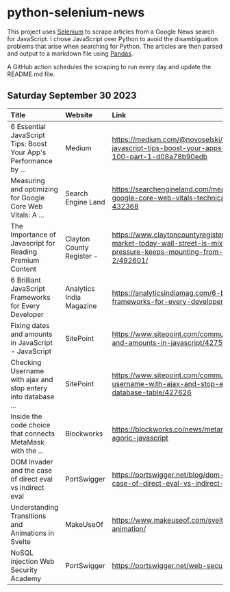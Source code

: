 # python-selenium-news

This project uses [Selenium](https://www.seleniumhq.org/) to scrape articles from a Google News search for JavaScript.
I chose JavaScript over Python to avoid the disambiguation problems that arise when searching for Python.
The articles are then parsed and output to a markdown file using [Pandas](https://pandas.pydata.org/).

A GitHub action schedules the scraping to run every day and update the README.md file.

## Saturday September 30 2023


| Title                                                            | Website                   | Link                                                                                                                                              |
|:-----------------------------------------------------------------|:--------------------------|:--------------------------------------------------------------------------------------------------------------------------------------------------|
| 6 Essential JavaScript Tips: Boost Your App's Performance by ... | Medium                    | https://medium.com/@novoselski/6-essential-javascript-tips-boost-your-apps-performance-by-100-part-1-d08a78b90edb                                 |
| Measuring and optimizing for Google Core Web Vitals: A ...       | Search Engine Land        | https://searchengineland.com/measuring-optimizing-google-core-web-vitals-technical-seo-guide-432368                                               |
| The Importance of Javascript for Reading Premium Content         | Clayton County Register - | https://www.claytoncountyregister.com/news2/stock-market-today-wall-street-is-mixed-as-the-pressure-keeps-mounting-from-the-bond-market-2/492601/ |
| 6 Brilliant JavaScript Frameworks for Every Developer            | Analytics India Magazine  | https://analyticsindiamag.com/6-brilliant-javascript-frameworks-for-every-developer/                                                              |
| Fixing dates and amounts in JavaScript - JavaScript              | SitePoint                 | https://www.sitepoint.com/community/t/fixing-dates-and-amounts-in-javascript/427527                                                               |
| Checking Username with ajax and stop entery into database ...    | SitePoint                 | https://www.sitepoint.com/community/t/checking-username-with-ajax-and-stop-entery-into-database-table/427626                                      |
| Inside the code choice that connects MetaMask with the ...       | Blockworks                | https://blockworks.co/news/metamask-snaps-agoric-javascript                                                                                       |
| DOM Invader and the case of direct eval vs indirect eval         | PortSwigger               | https://portswigger.net/blog/dom-invader-and-the-case-of-direct-eval-vs-indirect-eval                                                             |
| Understanding Transitions and Animations in Svelte               | MakeUseOf                 | https://www.makeuseof.com/svelte-transition-animation/                                                                                            |
| NoSQL injection  Web Security Academy                            | PortSwigger               | https://portswigger.net/web-security/nosql-injection                                                                                              |